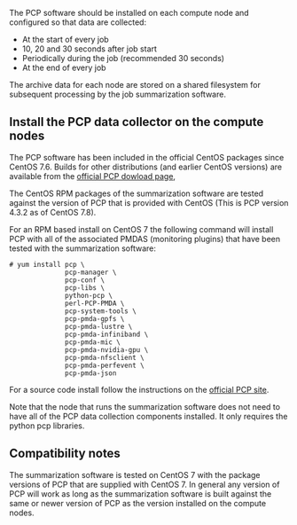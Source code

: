 
The PCP software should be installed on each compute node and configured so
that data are collected:

* At the start of every job
* 10, 20 and 30 seconds after job start
* Periodically during the job (recommended 30 seconds)
* At the end of every job

The archive data for each node are stored on a shared filesystem for
subsequent processing by the job summarization software.

Install the PCP data collector on the compute nodes
-------------------------------------------

The PCP software has been included in the official CentOS packages since CentOS 7.6. Builds
for other distributions (and earlier CentOS versions) are available from the
[official PCP dowload page](https://pcp.io/download.html),

The CentOS RPM packages of the summarization software are tested against the version of PCP
that is provided with CentOS (This is PCP version 4.3.2 as of CentOS 7.8).

For an RPM based install on CentOS 7 the following command will install PCP with
all of the associated PMDAS (monitoring plugins) that have been tested with the
summarization software:

    # yum install pcp \
                  pcp-manager \
                  pcp-conf \
                  pcp-libs \
                  python-pcp \
                  perl-PCP-PMDA \
                  pcp-system-tools \
                  pcp-pmda-gpfs \
                  pcp-pmda-lustre \
                  pcp-pmda-infiniband \
                  pcp-pmda-mic \
                  pcp-pmda-nvidia-gpu \
                  pcp-pmda-nfsclient \
                  pcp-pmda-perfevent \
                  pcp-pmda-json

For a source code install follow the instructions on the [official PCP site](https://pcp.io/docs/installation.html).

Note that the node that runs the summarization software does not need to have all of the
PCP data collection components installed. It only requires the python pcp libraries.

Compatibility notes
-------------------

The summarization software is tested on CentOS 7 with the package versions of PCP that
are supplied with CentOS 7. In general any version of PCP will work as long as the
summarization software is built against the same or newer version of PCP as the version
installed on the compute nodes.
